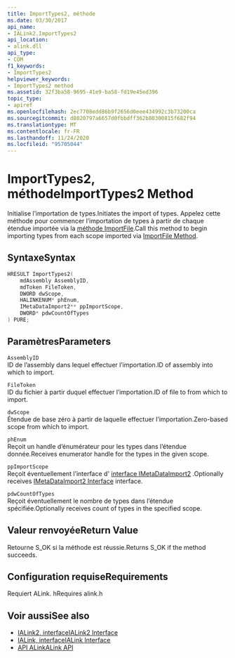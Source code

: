 ```yaml
---
title: ImportTypes2, méthode
ms.date: 03/30/2017
api_name:
- IALink2.ImportTypes2
api_location:
- alink.dll
api_type:
- COM
f1_keywords:
- ImportTypes2
helpviewer_keywords:
- ImportTypes2 method
ms.assetid: 32f3ba58-9695-41e9-ba58-fd19e45ed396
topic_type:
- apiref
ms.openlocfilehash: 2ec7708edd86b9f2656d0eee434992c3b73200ca
ms.sourcegitcommit: d8020797a6657d0fbbdff362b80300815f682f94
ms.translationtype: MT
ms.contentlocale: fr-FR
ms.lasthandoff: 11/24/2020
ms.locfileid: "95705044"
---
```

# <a name="importtypes2-method"></a><span data-ttu-id="77124-102">ImportTypes2, méthode</span><span class="sxs-lookup"><span data-stu-id="77124-102">ImportTypes2 Method</span></span>

<span data-ttu-id="77124-103">Initialise l’importation de types.</span><span class="sxs-lookup"><span data-stu-id="77124-103">Initiates the import of types.</span></span> <span data-ttu-id="77124-104">Appelez cette méthode pour commencer l’importation de types à partir de chaque étendue importée via la [méthode ImportFile](importfile-method.md).</span><span class="sxs-lookup"><span data-stu-id="77124-104">Call this method to begin importing types from each scope imported via [ImportFile Method](importfile-method.md).</span></span>  
  
## <a name="syntax"></a><span data-ttu-id="77124-105">Syntaxe</span><span class="sxs-lookup"><span data-stu-id="77124-105">Syntax</span></span>  
  
```cpp  
HRESULT ImportTypes2(  
    mdAssembly AssemblyID,  
    mdToken FileToken,  
    DWORD dwScope,  
    HALINKENUM* phEnum,  
    IMetaDataImport2** ppImportScope,  
    DWORD* pdwCountOfTypes  
) PURE;  
```  
  
## <a name="parameters"></a><span data-ttu-id="77124-106">Paramètres</span><span class="sxs-lookup"><span data-stu-id="77124-106">Parameters</span></span>  

 `AssemblyID`  
 <span data-ttu-id="77124-107">ID de l’assembly dans lequel effectuer l’importation.</span><span class="sxs-lookup"><span data-stu-id="77124-107">ID of assembly into which to import.</span></span>  
  
 `FileToken`  
 <span data-ttu-id="77124-108">ID du fichier à partir duquel effectuer l’importation.</span><span class="sxs-lookup"><span data-stu-id="77124-108">ID of file to from which to import.</span></span>  
  
 `dwScope`  
 <span data-ttu-id="77124-109">Étendue de base zéro à partir de laquelle effectuer l’importation.</span><span class="sxs-lookup"><span data-stu-id="77124-109">Zero-based scope from which to import.</span></span>  
  
 `phEnum`  
 <span data-ttu-id="77124-110">Reçoit un handle d’énumérateur pour les types dans l’étendue donnée.</span><span class="sxs-lookup"><span data-stu-id="77124-110">Receives enumerator handle for the types in the given scope.</span></span>  
  
 `ppImportScope`  
 <span data-ttu-id="77124-111">Reçoit éventuellement l’interface d' [interface IMetaDataImport2](../metadata/imetadataimport2-interface.md) .</span><span class="sxs-lookup"><span data-stu-id="77124-111">Optionally receives [IMetaDataImport2 Interface](../metadata/imetadataimport2-interface.md) interface.</span></span>  
  
 `pdwCountOfTypes`  
 <span data-ttu-id="77124-112">Reçoit éventuellement le nombre de types dans l’étendue spécifiée.</span><span class="sxs-lookup"><span data-stu-id="77124-112">Optionally receives count of types in the specified scope.</span></span>  
  
## <a name="return-value"></a><span data-ttu-id="77124-113">Valeur renvoyée</span><span class="sxs-lookup"><span data-stu-id="77124-113">Return Value</span></span>  

 <span data-ttu-id="77124-114">Retourne S_OK si la méthode est réussie.</span><span class="sxs-lookup"><span data-stu-id="77124-114">Returns S_OK if the method succeeds.</span></span>  
  
## <a name="requirements"></a><span data-ttu-id="77124-115">Configuration requise</span><span class="sxs-lookup"><span data-stu-id="77124-115">Requirements</span></span>  

 <span data-ttu-id="77124-116">Requiert ALink. h</span><span class="sxs-lookup"><span data-stu-id="77124-116">Requires alink.h</span></span>  
  
## <a name="see-also"></a><span data-ttu-id="77124-117">Voir aussi</span><span class="sxs-lookup"><span data-stu-id="77124-117">See also</span></span>

- [<span data-ttu-id="77124-118">IALink2, interface</span><span class="sxs-lookup"><span data-stu-id="77124-118">IALink2 Interface</span></span>](ialink2-interface.md)
- [<span data-ttu-id="77124-119">IALink, interface</span><span class="sxs-lookup"><span data-stu-id="77124-119">IALink Interface</span></span>](ialink-interface.md)
- [<span data-ttu-id="77124-120">API ALink</span><span class="sxs-lookup"><span data-stu-id="77124-120">ALink API</span></span>](index.md)

